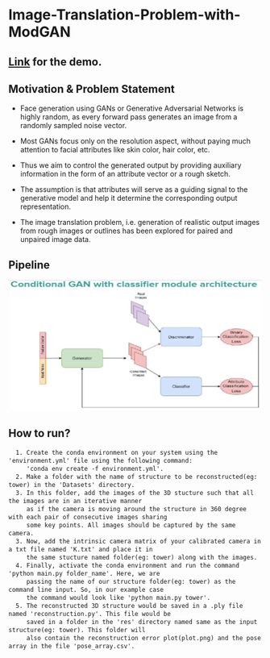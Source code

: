 # Image-Translation-Problem-with-ModGAN
## <a href = "">Link</a> for the demo.
## Motivation & Problem Statement
* Face generation using GANs or Generative Adversarial Networks is highly random,
  as every forward pass generates an image from a randomly sampled noise vector.

* Most GANs focus only on the resolution aspect, without paying much attention 
  to facial attributes like skin color, hair color, etc.

* Thus we aim to control the generated output by providing auxiliary information 
  in the form of an attribute vector or a rough sketch.
  
* The assumption is that attributes will serve as a guiding signal to the generative 
  model and help it determine the corresponding output representation.

* The image translation problem, i.e. generation of realistic output images from 
  rough images or outlines has been explored for paired and unpaired image data.

## Pipeline
![System Pipeline](pp.png)

## How to run?
```
  1. Create the conda environment on your system using the 'environment.yml' file using the following command:
     'conda env create -f environment.yml'.
  2. Make a folder with the name of structure to be reconstructed(eg: tower) in the 'Datasets' directory.
  3. In this folder, add the images of the 3D stucture such that all the images are in an iterative manner 
     as if the camera is moving around the structure in 360 degree with each pair of consecutive images sharing 
     some key points. All images should be captured by the same camera.
  3. Now, add the intrinsic camera matrix of your calibrated camera in a txt file named 'K.txt' and place it in 
     the same stucture named folder(eg: tower) along with the images.
  4. Finally, activate the conda environment and run the command 'python main.py folder_name'. Here, we are 
     passing the name of our structure folder(eg: tower) as the command line input. So, in our example case 
     the command would look like 'python main.py tower'.
  5. The reconstructed 3D structure would be saved in a .ply file named 'reconstruction.py'. This file would be
     saved in a folder in the 'res' directory named same as the input structure(eg: tower). This folder will 
     also contain the reconstruction error plot(plot.png) and the pose array in the file 'pose_array.csv'.
```
